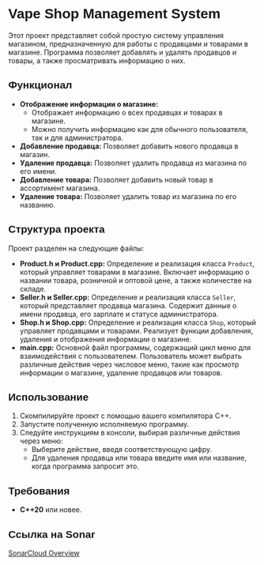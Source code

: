 <h1 style="font-family: 'Academy Engraved LET', sans-serif;">Vape Shop Management System</h1>

<p>Этот проект представляет собой простую систему управления магазином, предназначенную для работы с продавцами и товарами в магазине. Программа позволяет добавлять и удалять продавцов и товары, а также просматривать информацию о них.</p>

<h2 style="font-family: 'Academy Engraved LET', sans-serif;">Функционал</h2>

<ul>
  <li><strong>Отображение информации о магазине:</strong>
    <ul>
      <li>Отображает информацию о всех продавцах и товарах в магазине.</li>
      <li>Можно получить информацию как для обычного пользователя, так и для администратора.</li>
    </ul>
  </li>
  <li><strong>Добавление продавца:</strong> Позволяет добавить нового продавца в магазин.</li>
  <li><strong>Удаление продавца:</strong> Позволяет удалить продавца из магазина по его имени.</li>
  <li><strong>Добавление товара:</strong> Позволяет добавить новый товар в ассортимент магазина.</li>
  <li><strong>Удаление товара:</strong> Позволяет удалить товар из магазина по его названию.</li>
</ul>

<h2 style="font-family: 'Academy Engraved LET', sans-serif;">Структура проекта</h2>

<p>Проект разделен на следующие файлы:</p>

<ul>
  <li><strong>Product.h и Product.cpp:</strong> Определение и реализация класса <code>Product</code>, который управляет товарами в магазине. Включает информацию о названии товара, розничной и оптовой цене, а также количестве на складе.</li>
  <li><strong>Seller.h и Seller.cpp:</strong> Определение и реализация класса <code>Seller</code>, который представляет продавца магазина. Содержит данные о имени продавца, его зарплате и статусе администратора.</li>
  <li><strong>Shop.h и Shop.cpp:</strong> Определение и реализация класса <code>Shop</code>, который управляет продавцами и товарами. Реализует функции добавления, удаления и отображения информации о магазине.</li>
  <li><strong>main.cpp:</strong> Основной файл программы, содержащий цикл меню для взаимодействия с пользователем. Пользователь может выбрать различные действия через числовое меню, такие как просмотр информации о магазине, удаление продавцов или товаров.</li>
</ul>

<h2 style="font-family: 'Academy Engraved LET', sans-serif;">Использование</h2>

<ol>
  <li>Скомпилируйте проект с помощью вашего компилятора C++.</li>
  <li>Запустите полученную исполняемую программу.</li>
  <li>Следуйте инструкциям в консоли, выбирая различные действия через меню:
    <ul>
      <li>Выберите действие, введя соответствующую цифру.</li>
      <li>Для удаления продавца или товара введите имя или название, когда программа запросит это.</li>
    </ul>
  </li>
</ol>

<h2 style="font-family: 'Academy Engraved LET', sans-serif;">Требования</h2>

<ul>
  <li><strong>C++20</strong> или новее.</li>
</ul>

<h2 style="font-family: 'Academy Engraved LET', sans-serif;">Ссылка на Sonar</h2>

<p><a href="https://sonarcloud.io/project/overview?id=kamat0shi_yaskevich_PonLHL">SonarCloud Overview</a></p>
